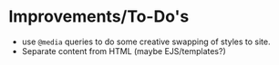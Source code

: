 # Improvements/To-Do's

- use `@media` queries to do some creative swapping of styles to site.
- Separate content from HTML (maybe EJS/templates?)
